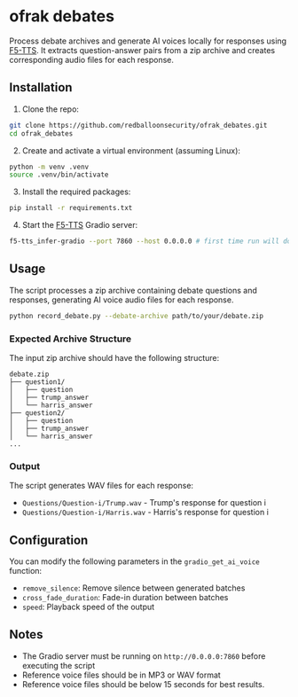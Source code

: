 # ofrak debates

Process debate archives and generate AI voices locally for responses using [F5-TTS](https://github.com/SWivid/F5-TTS). It extracts question-answer pairs from a zip archive and creates corresponding audio files for each response.

## Installation
1. Clone the repo:

```bash
git clone https://github.com/redballoonsecurity/ofrak_debates.git 
cd ofrak_debates
```

2. Create and activate a virtual environment (assuming Linux):

```bash
python -m venv .venv
source .venv/bin/activate  
```

3. Install the required packages:

```bash
pip install -r requirements.txt
```

4. Start the [F5-TTS](https://github.com/SWivid/F5-TTS) Gradio server:

```bash
f5-tts_infer-gradio --port 7860 --host 0.0.0.0 # first time run will download the model files.
```

## Usage

The script processes a zip archive containing debate questions and responses, generating AI voice audio files for each response.

```bash
python record_debate.py --debate-archive path/to/your/debate.zip
```

### Expected Archive Structure

The input zip archive should have the following structure:
```
debate.zip
├── question1/
│   ├── question
│   ├── trump_answer
│   └── harris_answer
├── question2/
│   ├── question
│   ├── trump_answer
│   └── harris_answer
...
```

### Output

The script generates WAV files for each response:
- `Questions/Question-i/Trump.wav` - Trump's response for question i
- `Questions/Question-i/Harris.wav` - Harris's response for question i

## Configuration

You can modify the following parameters in the `gradio_get_ai_voice` function:
- `remove_silence`: Remove silence between generated batches
- `cross_fade_duration`: Fade-in duration between batches
- `speed`: Playback speed of the output

## Notes

- The Gradio server must be running on `http://0.0.0.0:7860` before executing the script
- Reference voice files should be in MP3 or WAV format
- Reference voice files should be below 15 seconds for best results.